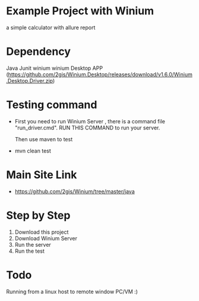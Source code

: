 # Example Project with Winium
a simple calculator with allure report

# Dependency 
Java 
Junit
winium
winium Desktop APP (https://github.com/2gis/Winium.Desktop/releases/download/v1.6.0/Winium.Desktop.Driver.zip)

# Testing command 

- First you need to run Winium Server , there is a command file "run_driver.cmd". 
  RUN THIS COMMAND to run your server. 
  
  Then use maven to test 

- mvn clean test 

# Main Site Link  

- https://github.com/2gis/Winium/tree/master/java

# Step by Step 
1. Download this project 
2. Download Winium Server 
3. Run the server 
4. Run the test

# Todo 
Running from a linux host to remote window PC/VM :) 